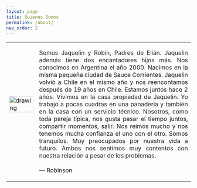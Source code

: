 ```yaml
---
layout: page
title: Quienes Somos
permalink: /about/
nav_order: 2
---
```


<table class="notable">
<td>
 <img src="/elianbebe/assets/images/20200606_194653.jpg" vertical-align="top" alt="drawing" width="100%"/>
<br><br><br>
</td>
<td>
<p style="text-align:justify">
Somos Jaquelin y Robin, Padres de Elián. Jaquelin además tiene dos encantadores hijos más. Nos conocimos en Argentina el año 2000. Nacimos en la misma pequeña ciudad de Sauce Corrientes. Jaquelin volvió a Chile en el mismo año y nos reencontamos después de 19 años en Chile. Estamos juntos hace 2 años. Vivimos en la casa propiedad de Jaquelin. Yo trabajo a pocas cuadras en una panaderia y también en la casa con un servicio técnico. Nosotros, como toda pareja típica, nos gusta pasar el tiempo juntos, compartir momentos, salir. Nos reimos mucho y nos tenemos mucha confianza el uno con el otro. Somos tranquilos. Muy preocupados por nuestra vida a futuro. Ambos nos sentimos muy contentos con nuestra relación a pesar de los problemas.
<br><br>
 — Robinson

</p>
</td>

</table>



